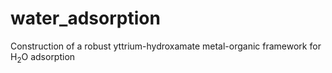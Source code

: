 # water_adsorption
Construction of a robust yttrium-hydroxamate metal-organic framework for H<sub>2</sub>O adsorption
